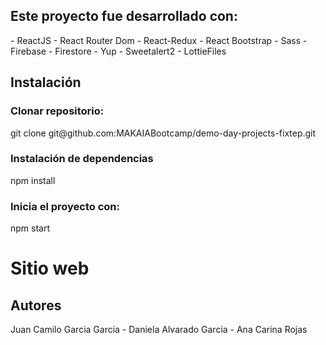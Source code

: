 <h2>Este proyecto fue desarrollado con: </h2>
<span>- ReactJS </span>
<span>- React Router Dom </span>
<span>- React-Redux </span>
<span>- React Bootstrap </span>
<span>- Sass </span>
<span>- Firebase </span>
<span>- Firestore </span>
<span>- Yup </span>
<span>- Sweetalert2 </span>
<span>- LottieFiles </span>

<h2>Instalación </h2>
<h3>Clonar repositorio: </h3>
<div> git clone git@github.com:MAKAIABootcamp/demo-day-projects-fixtep.git</div>

<h3>Instalación de dependencias </h3>
<div> npm install </div>

<h3>Inicia el proyecto con: </h3>
<div> npm start </div>

<h1>Sitio web </h1>

<h2>Autores </h2>
<div> Juan Camilo Garcia Garcia - Daniela Alvarado Garcia - Ana Carina Rojas </div>
